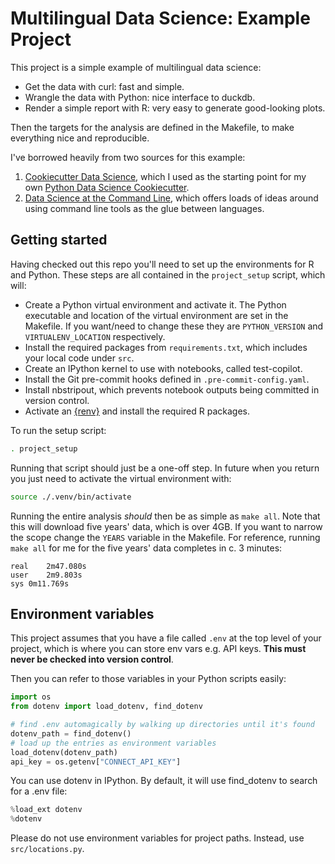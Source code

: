 # Multilingual Data Science: Example Project

This project is a simple example of multilingual data science:

- Get the data with curl: fast and simple.
- Wrangle the data with Python: nice interface to duckdb.
- Render a simple report with R: very easy to generate good-looking plots.

Then the targets for the analysis are defined in the Makefile, to make everything nice and reproducible.

I've borrowed heavily from two sources for this example:

1. [Cookiecutter Data Science](http://drivendata.github.io/cookiecutter-data-science/), which I used as the starting point for my own [Python Data Science Cookiecutter](https://github.com/hamedbh/cookiecutter-py-datasci).
2. [Data Science at the Command Line](https://jeroenjanssens.com/dsatcl/), which offers loads of ideas around using command line tools as the glue between languages.

## Getting started

Having checked out this repo you'll need to set up the environments for R and Python. These steps are all contained in the `project_setup` script, which will:

- Create a Python virtual environment and activate it. The Python executable and location of the virtual environment are set in the Makefile. If you want/need to change these they are `PYTHON_VERSION` and `VIRTUALENV_LOCATION` respectively.
- Install the required packages from `requirements.txt`, which includes your local code under `src`.
- Create an IPython kernel to use with notebooks, called test-copilot.
- Install the Git pre-commit hooks defined in `.pre-commit-config.yaml`.
- Install nbstripout, which prevents notebook outputs being committed in version control.
- Activate an [{renv}](https://rstudio.github.io/renv/articles/renv.html) and install the required R packages.

To run the setup script:

```bash
. project_setup
```

Running that script should just be a one-off step. In future when you return you just need to activate the virtual environment with:

```bash
source ./.venv/bin/activate
```

Running the entire analysis _should_ then be as simple as `make all`. Note that this will download five years' data, which is over 4GB. If you want to narrow the scope change the `YEARS` variable in the Makefile. For reference, running `make all` for me for the five years' data completes in c. 3 minutes:

```
real	2m47.080s
user	2m9.803s
sys	0m11.769s
```

## Environment variables

This project assumes that you have a file called `.env` at the top level of your project, which is where you can store env vars e.g. API keys. **This must never be checked into version control**.

Then you can refer to those variables in your Python scripts easily:

```python
import os
from dotenv import load_dotenv, find_dotenv

# find .env automagically by walking up directories until it's found
dotenv_path = find_dotenv()
# load up the entries as environment variables
load_dotenv(dotenv_path)
api_key = os.getenv["CONNECT_API_KEY"]
```

You can use dotenv in IPython. By default, it will use find_dotenv to search for a .env file:

```python
%load_ext dotenv
%dotenv
```

Please do not use environment variables for project paths. Instead, use `src/locations.py`.
